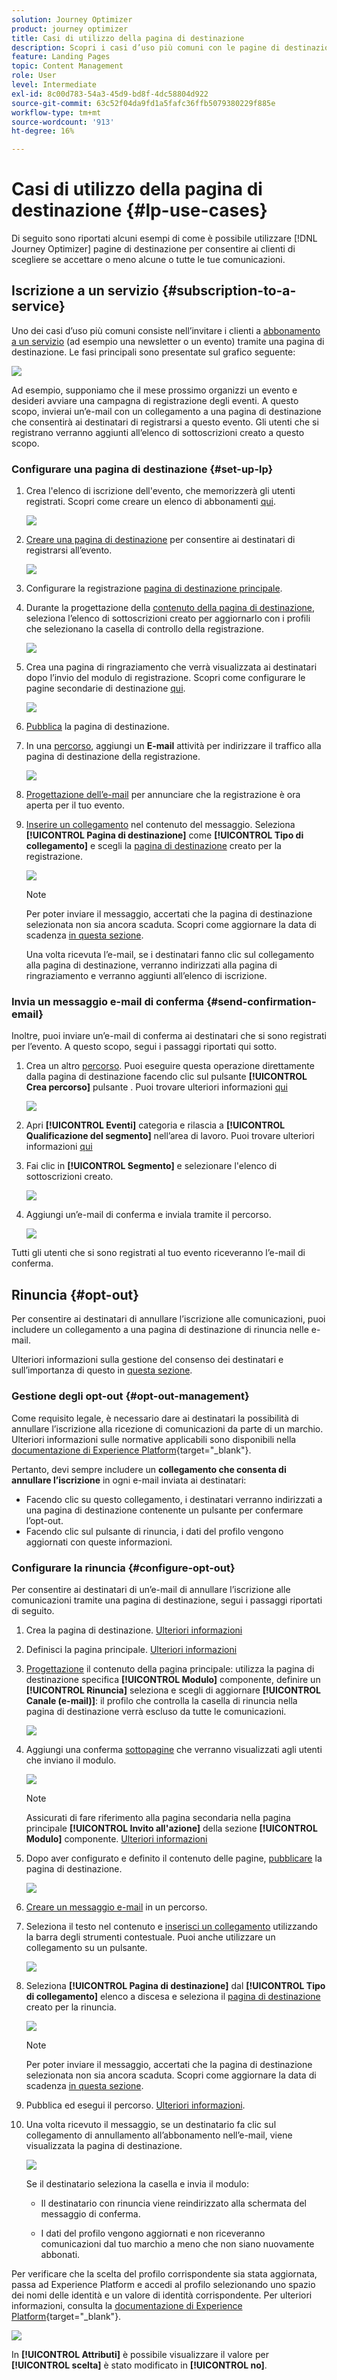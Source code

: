 ```yaml
---
solution: Journey Optimizer
product: journey optimizer
title: Casi di utilizzo della pagina di destinazione
description: Scopri i casi d’uso più comuni con le pagine di destinazione in Journey Optimizer
feature: Landing Pages
topic: Content Management
role: User
level: Intermediate
exl-id: 8c00d783-54a3-45d9-bd8f-4dc58804d922
source-git-commit: 63c52f04da9fd1a5fafc36ffb5079380229f885e
workflow-type: tm+mt
source-wordcount: '913'
ht-degree: 16%

---
```


# Casi di utilizzo della pagina di destinazione {#lp-use-cases}

Di seguito sono riportati alcuni esempi di come è possibile utilizzare [!DNL Journey Optimizer] pagine di destinazione per consentire ai clienti di scegliere se accettare o meno alcune o tutte le tue comunicazioni.

## Iscrizione a un servizio {#subscription-to-a-service}

Uno dei casi d’uso più comuni consiste nell’invitare i clienti a [abbonamento a un servizio](subscription-list.md) (ad esempio una newsletter o un evento) tramite una pagina di destinazione. Le fasi principali sono presentate sul grafico seguente:

![](assets/lp_subscription-uc.png)

Ad esempio, supponiamo che il mese prossimo organizzi un evento e desideri avviare una campagna di registrazione degli eventi<!--to keep your customers that are interested updated on that event-->. A questo scopo, invierai un’e-mail con un collegamento a una pagina di destinazione che consentirà ai destinatari di registrarsi a questo evento. Gli utenti che si registrano verranno aggiunti all’elenco di sottoscrizioni creato a questo scopo.

### Configurare una pagina di destinazione {#set-up-lp}

1. Crea l&#39;elenco di iscrizione dell&#39;evento, che memorizzerà gli utenti registrati. Scopri come creare un elenco di abbonamenti [qui](subscription-list.md#define-subscription-list).

   ![](assets/lp_subscription-uc-list.png)

1. [Creare una pagina di destinazione](create-lp.md) per consentire ai destinatari di registrarsi all’evento.

   ![](assets/lp_create-lp-details.png)

1. Configurare la registrazione [pagina di destinazione principale](create-lp.md#configure-primary-page).

1. Durante la progettazione della [contenuto della pagina di destinazione](design-lp.md), seleziona l’elenco di sottoscrizioni creato per aggiornarlo con i profili che selezionano la casella di controllo della registrazione.

   ![](assets/lp_subscription-uc-lp-list.png)

1. Crea una pagina di ringraziamento che verrà visualizzata ai destinatari dopo l’invio del modulo di registrazione. Scopri come configurare le pagine secondarie di destinazione [qui](create-lp.md#configure-subpages).

   ![](assets/lp_subscription-uc-thanks.png)

1. [Pubblica](create-lp.md#publish) la pagina di destinazione.

1. In una [percorso](../building-journeys/journey.md), aggiungi un **E-mail** attività per indirizzare il traffico alla pagina di destinazione della registrazione.

   ![](assets/lp_subscription-uc-journey.png)

1. [Progettazione dell’e-mail](../messages/get-started-content.md) per annunciare che la registrazione è ora aperta per il tuo evento.

1. [Inserire un collegamento](../design/message-tracking.md#insert-links) nel contenuto del messaggio. Seleziona **[!UICONTROL Pagina di destinazione]** come **[!UICONTROL Tipo di collegamento]** e scegli la [pagina di destinazione](create-lp.md#configure-primary-page) creato per la registrazione.

   ![](assets/lp_subscription-uc-link.png)

   >[!NOTE]
   >
   >Per poter inviare il messaggio, accertati che la pagina di destinazione selezionata non sia ancora scaduta. Scopri come aggiornare la data di scadenza [in questa sezione](create-lp.md#configure-primary-page).

   Una volta ricevuta l’e-mail, se i destinatari fanno clic sul collegamento alla pagina di destinazione, verranno indirizzati alla pagina di ringraziamento e verranno aggiunti all’elenco di iscrizione.

### Invia un messaggio e-mail di conferma {#send-confirmation-email}

Inoltre, puoi inviare un’e-mail di conferma ai destinatari che si sono registrati per l’evento. A questo scopo, segui i passaggi riportati qui sotto.

1. Crea un altro [percorso](../building-journeys/journey.md). Puoi eseguire questa operazione direttamente dalla pagina di destinazione facendo clic sul pulsante **[!UICONTROL Crea percorso]** pulsante . Puoi trovare ulteriori informazioni [qui](create-lp.md#configure-primary-page)

   ![](assets/lp_subscription-uc-create-journey.png)

1. Apri **[!UICONTROL Eventi]** categoria e rilascia a **[!UICONTROL Qualificazione del segmento]** nell’area di lavoro. Puoi trovare ulteriori informazioni [qui](../building-journeys/segment-qualification-events.md)

1. Fai clic in **[!UICONTROL Segmento]** e selezionare l&#39;elenco di sottoscrizioni creato.

   ![](assets/lp_subscription-uc-confirm-journey.png)

1. Aggiungi un’e-mail di conferma e inviala tramite il percorso.

   ![](assets/lp_subscription-uc-confirm-email.png)

Tutti gli utenti che si sono registrati al tuo evento riceveranno l’e-mail di conferma.

<!--The event registration's subscription list tracks the profiles who registered and you can send them targeted event updates.-->

## Rinuncia {#opt-out}

Per consentire ai destinatari di annullare l’iscrizione alle comunicazioni, puoi includere un collegamento a una pagina di destinazione di rinuncia nelle e-mail.

Ulteriori informazioni sulla gestione del consenso dei destinatari e sull’importanza di questo in [questa sezione](../privacy/opt-out.md).

### Gestione degli opt-out {#opt-out-management}

Come requisito legale, è necessario dare ai destinatari la possibilità di annullare l’iscrizione alla ricezione di comunicazioni da parte di un marchio. Ulteriori informazioni sulle normative applicabili sono disponibili nella [documentazione di Experience Platform](https://experienceleague.adobe.com/docs/experience-platform/privacy/regulations/overview.html?lang=it#regulations){target=&quot;_blank&quot;}.

Pertanto, devi sempre includere un **collegamento che consenta di annullare l’iscrizione** in ogni e-mail inviata ai destinatari:

* Facendo clic su questo collegamento, i destinatari verranno indirizzati a una pagina di destinazione contenente un pulsante per confermare l’opt-out.
* Facendo clic sul pulsante di rinuncia, i dati del profilo vengono aggiornati con queste informazioni.

### Configurare la rinuncia {#configure-opt-out}

Per consentire ai destinatari di un’e-mail di annullare l’iscrizione alle comunicazioni tramite una pagina di destinazione, segui i passaggi riportati di seguito.

1. Crea la pagina di destinazione. [Ulteriori informazioni](create-lp.md)

1. Definisci la pagina principale. [Ulteriori informazioni](create-lp.md#configure-primary-page)

1. [Progettazione](design-lp.md) il contenuto della pagina principale: utilizza la pagina di destinazione specifica **[!UICONTROL Modulo]** componente, definire un **[!UICONTROL Rinuncia]** seleziona e scegli di aggiornare **[!UICONTROL Canale (e-mail)]**: il profilo che controlla la casella di rinuncia nella pagina di destinazione verrà escluso da tutte le comunicazioni.

   ![](assets/lp_opt-out-primary-lp.png)

   <!--You can also build your own landing page and host it on the third-party system of your choice.-->

1. Aggiungi una conferma [sottopagine](create-lp.md#configure-subpages) che verranno visualizzati agli utenti che inviano il modulo.

   ![](assets/lp_opt-out-subpage.png)

   >[!NOTE]
   >
   >Assicurati di fare riferimento alla pagina secondaria nella pagina principale **[!UICONTROL Invito all&#39;azione]** della sezione **[!UICONTROL Modulo]** componente. [Ulteriori informazioni](design-lp.md)

1. Dopo aver configurato e definito il contenuto delle pagine, [pubblicare](create-lp.md#publish) la pagina di destinazione.

   ![](assets/lp_opt-out-publish.png)

1. [Creare un messaggio e-mail](../messages/get-started-content.md) in un percorso.

1. Seleziona il testo nel contenuto e [inserisci un collegamento](../design/message-tracking.md#insert-links) utilizzando la barra degli strumenti contestuale. Puoi anche utilizzare un collegamento su un pulsante.

   ![](assets/lp_opt-out-insert-link.png)

1. Seleziona **[!UICONTROL Pagina di destinazione]** dal **[!UICONTROL Tipo di collegamento]** elenco a discesa e seleziona il [pagina di destinazione](create-lp.md#configure-primary-page) creato per la rinuncia.

   ![](assets/lp_opt-out-landing-page.png)

   >[!NOTE]
   >
   >Per poter inviare il messaggio, accertati che la pagina di destinazione selezionata non sia ancora scaduta. Scopri come aggiornare la data di scadenza [in questa sezione](create-lp.md#configure-primary-page).

1. Pubblica ed esegui il percorso. [Ulteriori informazioni](../building-journeys/journey.md).

1. Una volta ricevuto il messaggio, se un destinatario fa clic sul collegamento di annullamento all’abbonamento nell’e-mail, viene visualizzata la pagina di destinazione.

   ![](assets/lp_opt-out-submit-form.png)

   Se il destinatario seleziona la casella e invia il modulo:

   * Il destinatario con rinuncia viene reindirizzato alla schermata del messaggio di conferma.

   * I dati del profilo vengono aggiornati e non riceveranno comunicazioni dal tuo marchio a meno che non siano nuovamente abbonati.

Per verificare che la scelta del profilo corrispondente sia stata aggiornata, passa ad Experience Platform e accedi al profilo selezionando uno spazio dei nomi delle identità e un valore di identità corrispondente. Per ulteriori informazioni, consulta la [documentazione di Experience Platform](https://experienceleague.adobe.com/docs/experience-platform/profile/ui/user-guide.html?lang=it#getting-started){target=&quot;_blank&quot;}.

![](assets/lp_opt-out-profile-choice.png)

In **[!UICONTROL Attributi]** è possibile visualizzare il valore per **[!UICONTROL scelta]** è stato modificato in **[!UICONTROL no]**.

<!--

### Other ways to opt out

You can also enable your recipients to unsubscribe whithout using landing pages.

* **One-click opt-out**

    You can add a one-click opt-out link into your email content. This will enable your recipients to quickly unsubscribe from your communications, without being redirected to a landing page where they need to confirm opting out. [Learn more](../privacy/opt-out.md#one-click-opt-out-link)

* **Unsubscribe link in header**

    If the recipients' email client supports displaying an unsubscribe link in the email header, emails sent with [!DNL Journey Optimizer] automatically include this link. [Learn more](../privacy/opt-out.md#unsubscribe-header)

////////


## Leverage landing page submission event {#leverage-lp-event}

You can use information that was submitted on a landing page to send communications to your customers. For example, if a user subscribes to a given subscription list, you can leverage that information to send an email recommending other subscription lists to that user.

To do this, you need to create an event containing the landing page submission information and use it in a journey. Follow the steps below.

1. Go to **[!UICONTROL Administration]** > **[!UICONTROL Configurations]**, and in the **[!UICONTROL Events]** section, select **[!UICONTROL Manage]**.

    ![](assets/lp_subscription-uc-configurations.png)

1. The list of events displays. Select **[!UICONTROL Create Event]**.

    ![](assets/lp_subscription-uc-create-event.png)

1. The event configuration pane opens on the right side of the screen. Configure a rule-based unitary event. [Learn more](../event/about-creating.md)

1. Define the schema: select **[!UICONTROL AJO Email Tracking Experience Event Schema v.1]** (available by default in [!DNL Journey Optimizer]).

    ![](assets/lp_subscription-uc-event-schema.png)

1. In the **[!UICONTROL Fields]** section, select the following elements:

    * **[!UICONTROL _experience]** > **[!UICONTROL customerJourneyManagement]** > **[!UICONTROL messageInteraction]** > **[!UICONTROL Interaction Type]**
    
    * **[!UICONTROL _experience]** > **[!UICONTROL customerJourneyManagement]** > **[!UICONTROL messageInteraction]** > **[!UICONTROL Landing Page Details]** > **[!UICONTROL Landing Page ID]**

    ![](assets/lp_subscription-uc-event-fields.png)

1. Click inside the **[!UICONTROL Event ID condition]** field. Using the simple expression editor, define the condition for the **[!UICONTROL Interaction Type]** and **[!UICONTROL Landing Page ID]** fields. This will be used by the system to identify the events that will trigger your journey.

    ![](assets/lp_subscription-uc-event-id-condition.png)

    >[!NOTE]
    >
    >To find the landing page ID, you can insert the landing page as a link into an email and select the source code from the contextual toolbar to display the landing page information.
    >
    >![](assets/lp_subscription-uc-lp-id.png)

1. Save your changes.

1. Create a [journey](../building-journeys/journey.md). You can do it directly from the landing page by clicking the **[!UICONTROL Create journey]** button. Learn more [here](create-lp.md#configure-primary-page)

    ![](assets/lp_subscription-uc-event-create-journey.png)

1. In the journey, unfold the **[!UICONTROL Events]** category and drop the event that you created into the canvas. Learn more [here](../building-journeys/segment-qualification-events.md)

    ![](assets/lp_subscription-uc-journey-event.png)

1. Unfold the **[!UICONTROL Actions]** category and drop an email action into the canvas.

    ![](assets/lp_subscription-uc-journey-email.png)

///How do you use the information from the event to send an email to the users? -->

